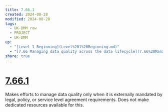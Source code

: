 ```yaml
---
title: 7.66.1
created: 2024-08-28
modified: 2024-08-28
tags:
  - UK-DMM_row
  - PROJECT
  - UK-DMM
up:
  - "[Level 1 Beginning](Level%201%20Beginning.md)"
  - "[7.66 Managing data quality across the data lifecycle](7.66%20Managing%20data%20quality%20across%20the%20data%20lifecycle.md)"
share: true
---
```

# [7.66.1](7.66.1.md)

Makes efforts to manage data quality only when it is externally mandated by legal, policy, or service level agreement requirements. Does not make dedicated resources available for this.
